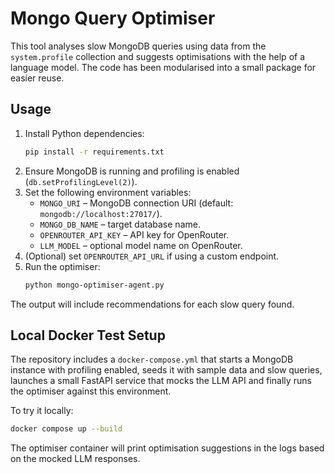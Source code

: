 # Mongo Query Optimiser

This tool analyses slow MongoDB queries using data from the `system.profile` collection and suggests optimisations with the help of a language model. The code has been modularised into a small package for easier reuse.

## Usage
1. Install Python dependencies:
   ```bash
   pip install -r requirements.txt
   ```
2. Ensure MongoDB is running and profiling is enabled (`db.setProfilingLevel(2)`).
3. Set the following environment variables:
   - `MONGO_URI` – MongoDB connection URI (default: `mongodb://localhost:27017/`).
   - `MONGO_DB_NAME` – target database name.
   - `OPENROUTER_API_KEY` – API key for OpenRouter.
   - `LLM_MODEL` – optional model name on OpenRouter.
4. (Optional) set `OPENROUTER_API_URL` if using a custom endpoint.
5. Run the optimiser:
   ```bash
   python mongo-optimiser-agent.py
   ```

The output will include recommendations for each slow query found.

## Local Docker Test Setup

The repository includes a `docker-compose.yml` that starts a MongoDB instance with profiling enabled, seeds it with sample data and slow queries, launches a small FastAPI service that mocks the LLM API and finally runs the optimiser against this environment.

To try it locally:

```bash
docker compose up --build
```

The optimiser container will print optimisation suggestions in the logs based on the mocked LLM responses.
